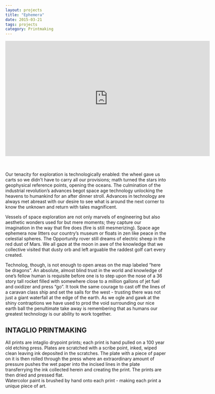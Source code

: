 ```yaml
---
layout: projects 
title: "Ephemera" 
date: 2015-03-21 
tags: projects 
category: Printmaking 
---
```



<iframe title="vimeo-player" src="https://player.vimeo.com/video/167796635" width="640" height="360" frameborder="0" allowfullscreen></iframe>

<br>
<br>
<br>


Our tenacity for exploration is technologically enabled: the wheel gave us carts so we didn’t have to carry all our provisions; math turned the stars into geophysical reference points, opening the oceans. The culmination of the industrial revolution’s advances begot space age technology unlocking the heavens to humankind for an after dinner stroll.  Advances in technology are always met abreast with our desire to see what is around the next corner to know the unknown and return with tales magnificent.  

Vessels of space exploration are not only marvels of engineering but also aesthetic wonders used for but mere moments; they capture our imagination in the way that fire does (fire is still mesmerizing). Space age ephemera now litters our country’s museum or floats in zen like peace in the celestial spheres.  The Opportunity rover still dreams of electric sheep in the red dust of Mars. We all gaze at the moon in awe of the knowledge that we collective visited that dusty orb and left arguable the raddest golf cart every created.  

Technolog, though, is not enough to open areas on the map labeled “here be dragons”.  An absolute, almost blind trust in the world and knowledge of one’s fellow human is requisite before one is to step upon the nose of a 36 story tall rocket filled with somewhere close to a million gallons of jet fuel and oxidizer and press “go”.  It took the same courage to cast off the lines of a caravan class ship and set the sails for the west - trusting there was not just a giant waterfall at the edge of the earth. As we ogle and gawk at the shiny contraptions we have used to prod the void surrounding our nice earth ball the penultimate take away is remembering that as humans our greatest technology is our ability to work together.  


## INTAGLIO PRINTMAKING 

All prints are intaglio drypoint prints; each print is hand pulled on a 100 year old etching press.  Plates are scratched with a scribe point, inked, wiped clean leaving ink deposited in the scratches.  The plate with a piece of paper on it is then rolled through the press where an extraordinary amount of pressure pushes the wet paper into the incised lines in the plate transferrying the ink collected herein and creating the print.  The prints are then dried and pressed flat.  
Watercolor paint is brushed by hand onto each print - making each print a unique piece of art.  

